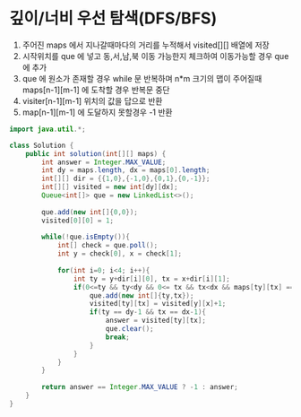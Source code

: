# 깊이/너비 우선 탐색(DFS/BFS)
1. 주어진 maps 에서 지나갈때마다의 거리를 누적해서 visited[][] 배열에 저장
2. 시작위치를 que 에 넣고 동,서,남,북 이동 가능한지 체크하여 이동가능할 경우 que에 추가
3. que 에 원소가 존재할 경우 while 문 반복하며 n*m 크기의 맵이 주어질때 maps[n-1][m-1] 에 도착할 경우 반복문 중단
4. visiter[n-1][m-1] 위치의 값을 답으로 반환
5. map[n-1][m-1] 에 도달하지 못할경우 -1 반환


```java
import java.util.*;

class Solution {
    public int solution(int[][] maps) {
        int answer = Integer.MAX_VALUE;
        int dy = maps.length, dx = maps[0].length;
        int[][] dir = {{1,0},{-1,0},{0,1},{0,-1}};
        int[][] visited = new int[dy][dx];
        Queue<int[]> que = new LinkedList<>();
        
        que.add(new int[]{0,0});
        visited[0][0] = 1;
        
        while(!que.isEmpty()){
            int[] check = que.poll();
            int y = check[0], x = check[1];
            
            for(int i=0; i<4; i++){
                int ty = y+dir[i][0], tx = x+dir[i][1];
                if(0<=ty && ty<dy && 0<= tx && tx<dx && maps[ty][tx] == 1 && visited[ty][tx] == 0){
                    que.add(new int[]{ty,tx});
                    visited[ty][tx] = visited[y][x]+1;
                    if(ty == dy-1 && tx == dx-1){
                        answer = visited[ty][tx];
                        que.clear();
                        break;
                    }
                }     
            }   
        }
        
        return answer == Integer.MAX_VALUE ? -1 : answer;
    }
}
```
